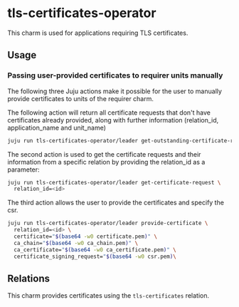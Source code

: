 # tls-certificates-operator

This charm is used for applications requiring TLS certificates.

## Usage

### Passing user-provided certificates to requirer units manually

The following three Juju actions make it possible for the user to manually provide certificates to units of the requirer charm.

The following action will return all certificate requests that don't have certificates already provided, along with further information (relation_id, application_name and unit_name)

```bash
juju run tls-certificates-operator/leader get-outstanding-certificate-requests
```

The second action is used to get the certificate requests and their information from a specific relation by providing the relation_id as a parameter:

```bash
juju run tls-certificates-operator/leader get-certificate-request \
  relation_id=<id>
```

The third action allows the user to provide the certificates and specify the csr.
```bash
juju run tls-certificates-operator/leader provide-certificate \
  relation_id=<id> \
  certificate="$(base64 -w0 certificate.pem)" \
  ca_chain="$(base64 -w0 ca_chain.pem)" \
  ca_certificate="$(base64 -w0 ca_certificate.pem)" \
  certificate_signing_request="$(base64 -w0 csr.pem)\
```

## Relations

This charm provides certificates using the `tls-certificates` relation.
